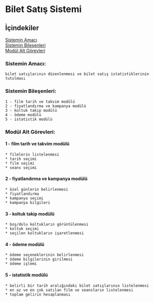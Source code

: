# Bilet Satış Sistemi

## İçindekiler
[Sistemin Amacı](#sistemin-amac%C4%B1)  
[Sistemin Bileşenleri](#sistemin-bile%C5%9Fenleri)  
[Modül Alt Görevleri](#mod%C3%BCl-alt-g%C3%B6revleri)

### Sistemin Amacı: 
 
    bilet satışlarının düzenlenmesi ve bilet satış istatistiklerinin tutulması

### Sistemin Bileşenleri:

    1 - film tarih ve takvim modülü
    2 - fiyatlandırma ve kampanya modülü
    3 - koltuk takip modülü
    4 - ödeme modülü
    5 - istatistik modülü

### Modül Alt Görevleri:

#### 1 - film tarih ve takvim modülü
    * filmlerin listelenmesi
    * tarih seçimi
    * film seçimi
    * seans seçimi

#### 2 - fiyatlandırma ve kampanya modülü
    * özel günlerin belirlenmesi
    * fiyatlandırma
    * kampanya seçimi
    * kampanya bilgileri

#### 3 - koltuk takip modülü
    * boş/dolu koltukların görüntülenmesi
    * koltuk seçimi
    * seçilen koltukların işaretlenmesi

#### 4 - ödeme modülü
    * ödeme seçeneklerinin belirlenmesi
    * ödeme bilgilerinin girilmesi
    * ödeme işlemi

#### 5 - istatistik modülü
    * belirli bir tarih aralığındaki bilet satışlarının listelenmesi
    * en az ve en çok satılan film ve seansların listelenmesi
    * toplam gelirin hesaplanması
